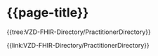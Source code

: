 # {{page-title}} 

{{tree:VZD-FHIR-Directory/PractitionerDirectory}} 

{{link:VZD-FHIR-Directory/PractitionerDirectory}}
